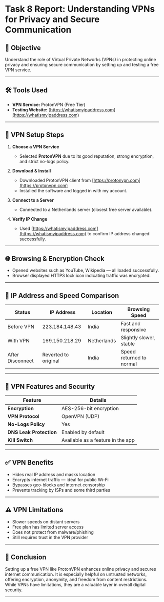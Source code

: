 
# Task 8 Report: Understanding VPNs for Privacy and Secure Communication

## 🎯 Objective
Understand the role of Virtual Private Networks (VPNs) in protecting online privacy and ensuring secure communication by setting up and testing a free VPN service.

---

## 🛠 Tools Used
- **VPN Service:** ProtonVPN (Free Tier)
- **Testing Website:** [https://whatismyipaddress.com](https://whatismyipaddress.com)

---

## 🔧 VPN Setup Steps

1. **Choose a VPN Service**
   - Selected **ProtonVPN** due to its good reputation, strong encryption, and strict no-logs policy.

2. **Download & Install**
   - Downloaded ProtonVPN client from [https://protonvpn.com](https://protonvpn.com)
   - Installed the software and logged in with my account.

3. **Connect to a Server**
   - Connected to a Netherlands server (closest free server available).

4. **Verify IP Change**
   - Used [https://whatismyipaddress.com](https://whatismyipaddress.com) to confirm IP address changed successfully.

---

## 🌐 Browsing & Encryption Check
- Opened websites such as YouTube, Wikipedia — all loaded successfully.
- Browser displayed HTTPS lock icon indicating traffic was encrypted.

---

## 🚀 IP Address and Speed Comparison

| Status           | IP Address         | Location     | Browsing Speed          |
|------------------|--------------------|--------------|--------------------------|
| Before VPN       | 223.184.148.43    | India        | Fast and responsive      |
| With VPN         | 169.150.218.29    | Netherlands  | Slightly slower, stable  |
| After Disconnect | Reverted to original | India     | Speed returned to normal |

---

## 🔐 VPN Features and Security

| Feature               | Details                                         |
|------------------------|------------------------------------------------|
| **Encryption**         | AES-256-bit encryption                         |
| **VPN Protocol**       | OpenVPN (UDP)                                  |
| **No-Logs Policy**     | Yes                                            |
| **DNS Leak Protection**| Enabled by default                             |
| **Kill Switch**        | Available as a feature in the app              |

---

## ✅ VPN Benefits

- Hides real IP address and masks location
- Encrypts internet traffic — ideal for public Wi-Fi
- Bypasses geo-blocks and internet censorship
- Prevents tracking by ISPs and some third parties

---

## ⚠️ VPN Limitations

- Slower speeds on distant servers
- Free plan has limited server access
- Does not protect from malware/phishing
- Still requires trust in the VPN provider

---

## 📌 Conclusion

Setting up a free VPN like ProtonVPN enhances online privacy and secures internet communication. It is especially helpful on untrusted networks, offering encryption, anonymity, and freedom from content restrictions. While VPNs have limitations, they are a valuable layer in overall digital security.

---
